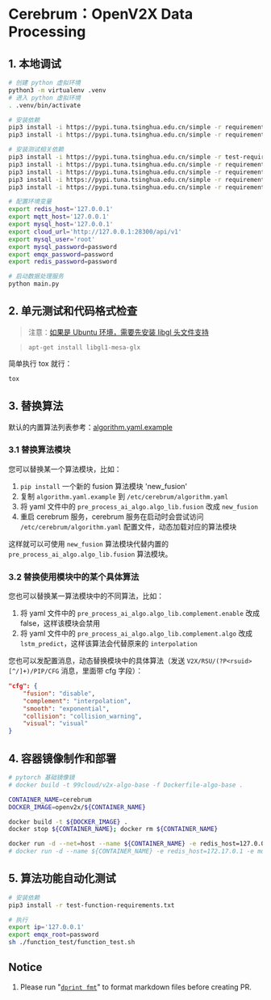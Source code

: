 # Cerebrum：OpenV2X Data Processing

## 1. 本地调试

```bash
# 创建 python 虚拟环境
python3 -m virtualenv .venv
# 进入 python 虚拟环境
. .venv/bin/activate

# 安装依赖
pip3 install -i https://pypi.tuna.tsinghua.edu.cn/simple -r requirements/algo.txt
pip3 install -i https://pypi.tuna.tsinghua.edu.cn/simple -r requirements.txt

# 安装测试相关依赖
pip3 install -i https://pypi.tuna.tsinghua.edu.cn/simple -r test-requirements.txt
pip3 install -i https://pypi.tuna.tsinghua.edu.cn/simple -r requirements/bandit.txt
pip3 install -i https://pypi.tuna.tsinghua.edu.cn/simple -r requirements/docstyle.txt
pip3 install -i https://pypi.tuna.tsinghua.edu.cn/simple -r requirements/pep8.txt
pip3 install -i https://pypi.tuna.tsinghua.edu.cn/simple -r requirements/typecheck.txt

# 配置环境变量
export redis_host='127.0.0.1'
export mqtt_host='127.0.0.1'
export mysql_host='127.0.0.1'
export cloud_url='http://127.0.0.1:28300/api/v1'
export mysql_user='root'
export mysql_password=password
export emqx_password=password
export redis_password=password

# 启动数据处理服务
python main.py
```

## 2. 单元测试和代码格式检查

> 注意：[如果是 Ubuntu 环境，需要先安装 libgl 头文件支持](https://github.com/open-v2x/cerebrum/issues/61)

> `apt-get install libgl1-mesa-glx`

简单执行 tox 就行：

```bash
tox
```

## 3. 替换算法

默认的内置算法列表参考：[algorithm.yaml.example](/etc/algorithm.yaml.example)

### 3.1 替换算法模块

您可以替换某一个算法模块，比如：

1. `pip install` 一个新的 fusion 算法模块 'new_fusion'
2. 复制 `algorithm.yaml.example` 到 `/etc/cerebrum/algorithm.yaml`
3. 将 yaml 文件中的 `pre_process_ai_algo.algo_lib.fusion` 改成 `new_fusion`
4. 重启 cerebrum 服务，cerebrum 服务在启动时会尝试访问 `/etc/cerebrum/algorithm.yaml` 配置文件，动态加载对应的算法模块

这样就可以可使用 `new_fusion` 算法模块代替内置的 `pre_process_ai_algo.algo_lib.fusion` 算法模块。

### 3.2 替换使用模块中的某个具体算法

您也可以替换某一算法模块中的不同算法，比如：

1. 将 yaml 文件中的 `pre_process_ai_algo.algo_lib.complement.enable` 改成 false，这样该模块会禁用
2. 将 yaml 文件中的 `pre_process_ai_algo.algo_lib.complement.algo` 改成 `lstm_predict`，这样该算法会代替原来的
   `interpolation`

您也可以发配置消息，动态替换模块中的具体算法（发送 `V2X/RSU/(?P<rsuid>[^/]+)/PIP/CFG` 消息，里面带 cfg 字段）：

```json
"cfg": {
    "fusion": "disable",
    "complement": "interpolation",
    "smooth": "exponential",
    "collision": "collision_warning",
    "visual": "visual"
}
```

## 4. 容器镜像制作和部署

```bash
# pytorch 基础镜像镜
# docker build -t 99cloud/v2x-algo-base -f Dockerfile-algo-base .

CONTAINER_NAME=cerebrum
DOCKER_IMAGE=openv2x/${CONTAINER_NAME}

docker build -t ${DOCKER_IMAGE} .
docker stop ${CONTAINER_NAME}; docker rm ${CONTAINER_NAME}

docker run -d --net=host --name ${CONTAINER_NAME} -e redis_host=127.0.0.1 -e mqtt_host=127.0.0.1 -e mysql_host=127.0.0.1 -e cloud_url=http://127.0.0.1:28300/api/v1 -e mysql_user=root -e mysql_password=password -e emqx_password=password -e redis_password=password ${DOCKER_IMAGE}
# docker run -d --name ${CONTAINER_NAME} -e redis_host=172.17.0.1 -e mqtt_host=172.17.0.1 -e mysql_host=172.17.0.1 -e cloud_url=http://172.17.0.1:28300/api/v1 -e mysql_user=root -e mysql_password=password -e emqx_password=password -e redis_password=password ${DOCKER_IMAGE}
```

## 5. 算法功能自动化测试

```bash
# 安装依赖
pip3 install -r test-function-requirements.txt

# 执行
export ip='127.0.0.1'
export emqx_root=password
sh ./function_test/function_test.sh
```

## Notice

1. Please run "[`dprint fmt`](https://dprint.dev/)" to format markdown files before creating PR.

